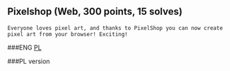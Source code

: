 ## Pixelshop (Web, 300 points, 15 solves)

	Everyone loves pixel art, and thanks to PixelShop you can now create pixel art from your browser! Exciting!

###ENG
[PL](#pl-version)


###PL version